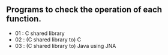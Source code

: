 ## Programs to check the operation of each function.
- 01 : C shared library
- 02 : (C shared library to) C
- 03 : (C shared library to) Java using JNA
